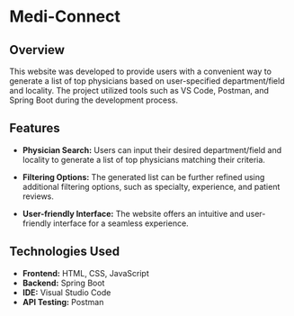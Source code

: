 # Medi-Connect

## Overview

This website was developed to provide users with a convenient way to generate a list of top physicians based on user-specified department/field and locality. The project utilized tools such as VS Code, Postman, and Spring Boot during the development process.

## Features

- **Physician Search:** Users can input their desired department/field and locality to generate a list of top physicians matching their criteria.
  
- **Filtering Options:** The generated list can be further refined using additional filtering options, such as specialty, experience, and patient reviews.

- **User-friendly Interface:** The website offers an intuitive and user-friendly interface for a seamless experience.

## Technologies Used

- **Frontend:** HTML, CSS, JavaScript
- **Backend:** Spring Boot
- **IDE:** Visual Studio Code
- **API Testing:** Postman

